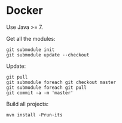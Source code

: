 # Docker

Use Java >= 7.

Get all the modules:

    git submodule init
    git submodule update --checkout

Update:

    git pull
    git submodule foreach git checkout master
    git submodule foreach git pull
    git commit -a -m 'master'

Build all projects:

    mvn install -Prun-its